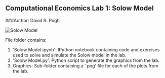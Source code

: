 Computational Economics Lab 1: Solow Model
------------------------------------------

###Author: David R. Pugh

![Solow Model](https://github.com/davidrpugh/Computational-Economics/raw/master/Solow/Graphics/Solow-Model-Diagram.png)

File folder contains:

1.   'Solow Model.ipynb': IPython notebook containing code and exercises
     used to solve and simulate the Solow model in the lab.
2.   'Solow Model.py': Python script to generate the graphics from the
     lab.
3.   Graphics: Sub-folder containing a '.png' file for each of the
     plots from the lab.  
